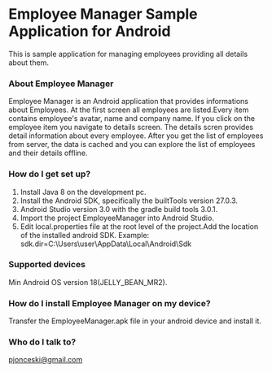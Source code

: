 # Employee Manager Sample Application for Android #

This is sample application for managing employees providing all details about them. 

### About Employee Manager ###

Employee Manager is an Android application that provides informations about Employees. 
At the first screen all employees are listed.Every item contains employee's avatar, name and company name. 
If you click on the employee item you navigate to details screen. The details scren provides detail information about every employee.
After you get the list of employees from server, the data is cached and you can explore the list of employees and their details offline.

### How do I get set up? ###

1. Install Java 8 on the development pc.
2. Install the Android SDK, specifically the builtTools version 27.0.3.
3. Android Studio version 3.0 with the gradle build tools 3.0.1.
4. Import the project EmployeeManager into Android Studio.
5. Edit local.properties file at the root level of the project.Add the location of the installed android SDK.
Example: sdk.dir=C\:\\Users\\user\\AppData\\Local\\Android\\Sdk

### Supported devices ###

Min Android OS version 18(JELLY_BEAN_MR2).

### How do I install Employee Manager on my device? ###

Transfer the EmployeeManager.apk file in your android device and install it.

### Who do I talk to? ###

pjonceski@gmail.com

